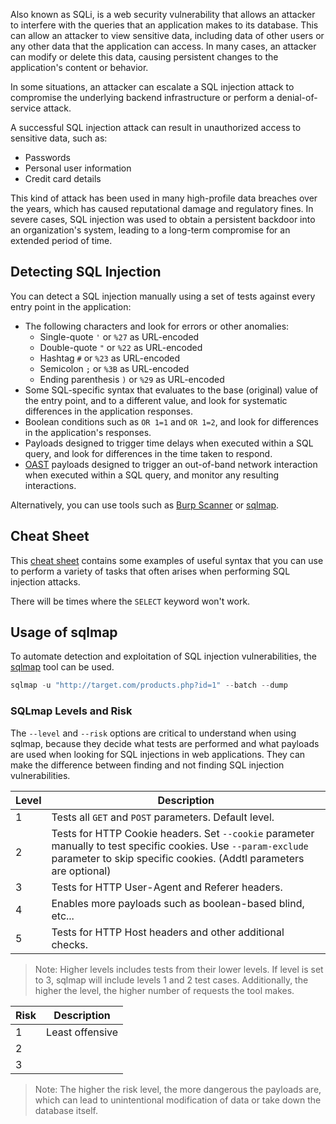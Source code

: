 Also known as SQLi, is a web security vulnerability that allows an attacker to interfere with the queries that an application makes to its database. This can allow an attacker to view sensitive data, including data of other users or any other data that the application can access. In many cases, an attacker can modify or delete this data, causing persistent changes to the application's content or behavior.

In some situations, an attacker can escalate a SQL injection attack to compromise the underlying backend infrastructure or perform a denial-of-service attack.

A successful SQL injection attack can result in unauthorized access to sensitive data, such as:
- Passwords
- Personal user information
- Credit card details

This kind of attack has been used in many high-profile data breaches over the years, which has caused reputational damage and regulatory fines. In severe cases, SQL injection was used to obtain a persistent backdoor into an organization's system, leading to a long-term compromise for an extended period of time.
## Detecting SQL Injection
You can detect a SQL injection manually using a set of tests against every entry point in the application:
- The following characters and look for errors or other anomalies:
	- Single-quote `'` or `%27` as URL-encoded
	- Double-quote `"` or `%22` as URL-encoded
	- Hashtag `#` or `%23` as URL-encoded
	- Semicolon `;` or `%3B` as URL-encoded
	- Ending parenthesis `)` or `%29` as URL-encoded
- Some SQL-specific syntax that evaluates to the base (original) value of the entry point, and to a different value, and look for systematic differences in the application responses.
- Boolean conditions such as `OR 1=1` and `OR 1=2`, and look for differences in the application's responses.
- Payloads designed to trigger time delays when executed within a SQL query, and look for differences in the time taken to respond.
- [OAST](https://portswigger.net/burp/application-security-testing/oast) payloads designed to trigger an out-of-band network interaction when executed within a SQL query, and monitor any resulting interactions.

Alternatively, you can use tools such as [Burp Scanner](https://portswigger.net/burp/vulnerability-scanner) or [sqlmap](https://github.com/sqlmapproject/sqlmap).
## Cheat Sheet
This [cheat sheet](https://portswigger.net/web-security/sql-injection/cheat-sheet) contains some examples of useful syntax that you can use to perform a variety of tasks that often arises when performing SQL injection attacks.

There will be times where the `SELECT` keyword won't work.
## Usage of sqlmap
To automate detection and exploitation of SQL injection vulnerabilities, the [sqlmap](https://github.com/sqlmapproject/sqlmap) tool can be used.
```nix
sqlmap -u "http://target.com/products.php?id=1" --batch --dump
```
### SQLmap Levels and Risk
The `--level` and `--risk` options are critical to understand when using sqlmap, because they decide what tests are performed and what payloads are used when looking for SQL injections in web applications. They can make the difference between finding and not finding SQL injection vulnerabilities.

| Level | Description                                                                                                                                                                          |
| ----- | ------------------------------------------------------------------------------------------------------------------------------------------------------------------------------------ |
| 1     | Tests all `GET` and `POST` parameters. Default level.                                                                                                                                |
| 2     | Tests for HTTP Cookie headers. Set `--cookie` parameter manually to test specific cookies. Use `--param-exclude` parameter to skip specific cookies. (Addtl parameters are optional) |
| 3     | Tests for HTTP User-Agent and Referer headers.                                                                                                                                       |
| 4     | Enables more payloads such as boolean-based blind, etc...                                                                                                                            |
| 5     | Tests for HTTP Host headers and other additional checks.                                                                                                                             |
> Note: Higher levels includes tests from their lower levels. If level is set to 3, sqlmap will include levels 1 and 2 test cases. Additionally, the higher the level, the higher number of requests the tool makes.

| Risk | Description     |
| ---- | --------------- |
| 1    | Least offensive |
| 2    |                 |
| 3    |                 |
> Note: The higher the risk level, the more dangerous the payloads are, which can lead to unintentional modification of data or take down the database itself.